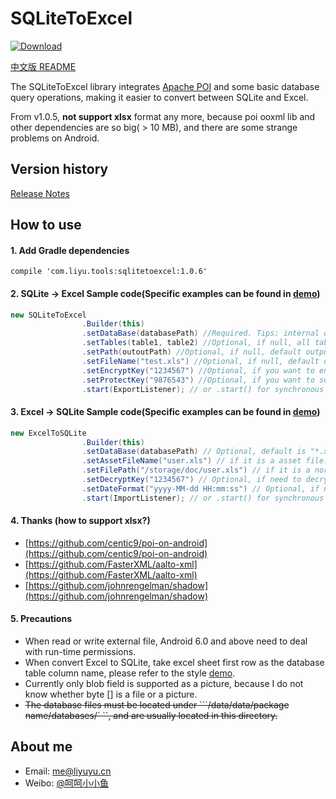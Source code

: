 # SQLiteToExcel

[ ![Download](https://api.bintray.com/packages/li-yu/maven/SQLiteToExcel/images/download.svg) ](https://bintray.com/li-yu/maven/SQLiteToExcel/_latestVersion)

[中文版 README](README.md)

The SQLiteToExcel library integrates [Apache POI](http://poi.apache.org/) and some basic database query operations, making it easier to convert between SQLite and Excel.

From v1.0.5, **not support xlsx** format any more, because poi ooxml lib and other dependencies are so big( > 10 MB), and there are some strange problems on Android.

## Version history
[Release Notes](https://github.com/li-yu/SQLiteToExcel/releases)

## How to use
#### 1. Add Gradle dependencies
``` Gradle
compile 'com.liyu.tools:sqlitetoexcel:1.0.6'
```

#### 2. SQLite -> Excel Sample code(Specific examples can be found in [demo](https://github.com/li-yu/SQLiteToExcel/blob/master/app/src/main/java/com/liyu/demo/MainActivity.java))
```java
new SQLiteToExcel
                .Builder(this)
                .setDataBase(databasePath) //Required. Tips: internal database path can be got by context.getDatabasePath("internal.db").getPath()
                .setTables(table1, table2) //Optional, if null, all tables will be export. 
                .setPath(outoutPath) //Optional, if null, default output path is app ExternalFilesDir. 
                .setFileName("test.xls") //Optional, if null, default output file name is xxx.db.xls
                .setEncryptKey("1234567") //Optional, if you want to encrypt the output file.
                .setProtectKey("9876543") //Optional, if you want to set the sheet read only.
                .start(ExportListener); // or .start() for synchronous method.
```

#### 3. Excel -> SQLite Sample code(Specific examples can be found in [demo](https://github.com/li-yu/SQLiteToExcel/blob/master/app/src/main/java/com/liyu/demo/MainActivity.java))
```java
new ExcelToSQLite
                .Builder(this)
                .setDataBase(databasePath) // Optional, default is "*.xls.db" in internal database path.
                .setAssetFileName("user.xls") // if it is a asset file.
                .setFilePath("/storage/doc/user.xls") // if it is a normal file.
                .setDecryptKey("1234567") // Optional, if need to decrypt the file.
                .setDateFormat("yyyy-MM-dd HH:mm:ss") // Optional, if need to format date cell.
                .start(ImportListener); // or .start() for synchronous method.
```

#### 4. Thanks (how to support xlsx?)
- [https://github.com/centic9/poi-on-android](https://github.com/centic9/poi-on-android)
- [https://github.com/FasterXML/aalto-xml](https://github.com/FasterXML/aalto-xml)
- [https://github.com/johnrengelman/shadow](https://github.com/johnrengelman/shadow)

#### 5. Precautions
* When read or write external file, Android 6.0 and above need to deal with run-time permissions.
* When convert Excel to SQLite, take excel sheet first row as the database table column name, please refer to the style [demo](https://github.com/li-yu/SQLiteToExcel/blob/master/app/src/main/assets/user.xls).
* Currently only blob field is supported as a picture, because I do not know whether byte [] is a file or a picture.
* ~~The database files must be located under ```/data/data/package name/databases/` ``, and are usually located in this directory.~~

## About me
* Email: [me@liyuyu.cn](mailto:me@liyuyu.cn)
* Weibo: [@呵呵小小鱼](http://weibo.com/u/1241167880)
